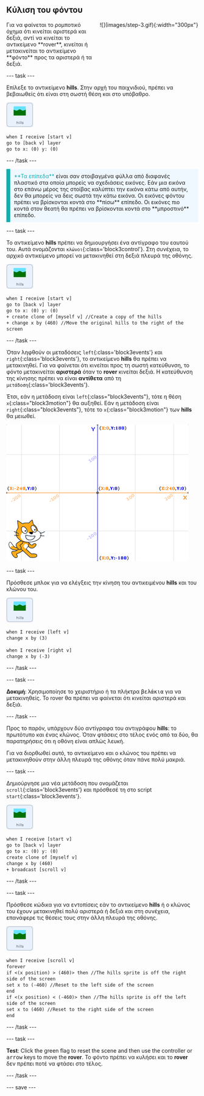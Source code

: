 ## Κύλιση του φόντου

<div style="display: flex; flex-wrap: wrap">
<div style="flex-basis: 200px; flex-grow: 1; margin-right: 15px;">
Για να φαίνεται το ρομποτικό όχημα ότι κινείται αριστερά και δεξιά, αντί να κινείται το αντικείμενο **rover**, κινείται ή μετακινείται το αντικείμενο **φόντο** προς τα αριστερά ή τα δεξιά.
</div>
<div>
![](images/step-3.gif){:width="300px"}
</div>
</div>

--- task ---

Επίλεξε το αντικείμενο **hills**. Στην αρχή του παιχνιδιού, πρέπει να βεβαιωθείς ότι είναι στη σωστή θέση και στο υπόβαθρο.

![Το αντικείμενο hills.](images/hills-sprite.png)

```blocks3
when I receive [start v]
go to [back v] layer
go to x: (0) y: (0)
```

--- /task ---

<p style="border-left: solid; border-width:10px; border-color: #0faeb0; background-color: aliceblue; padding: 10px;">
<span style="color: #0faeb0">**Τα επίπεδα**</span> είναι σαν στοιβαγμένα φύλλα από διαφανές πλαστικό στα οποία μπορείς να σχεδιάσεις εικόνες. Εάν μια εικόνα στο επάνω μέρος της στοίβας καλύπτει την εικόνα κάτω από αυτήν, δεν θα μπορείς να δεις σωστά την κάτω εικόνα. Οι εικόνες φόντου πρέπει να βρίσκονται κοντά στο **πίσω** επίπεδο. Οι εικόνες πιο κοντά στον θεατή θα πρέπει να βρίσκονται κοντά στο **μπροστινό** επίπεδο.
</p>

--- task ---

Το αντικείμενο **hills** πρέπει να δημιουργήσει ένα αντίγραφο του εαυτού του. Αυτά ονομάζονται `κλώνοι`{:class='block3control'}. Στη συνέχεια, το αρχικό αντικείμενο μπορεί να μετακινηθεί στη δεξιά πλευρά της οθόνης.

![Το αντικείμενο hills.](images/hills-sprite.png)

```blocks3
when I receive [start v]
go to [back v] layer
go to x: (0) y: (0)
+ create clone of [myself v] //Create a copy of the hills
+ change x by (460) //Move the original hills to the right of the screen
```

--- /task ---

Όταν ληφθούν οι μεταδόσεις `left`{:class='block3events'} και `right`{:class='block3events'}, το αντικείμενο **hills** θα πρέπει να μετακινηθεί. Για να φαίνεται ότι κινείται προς τη σωστή κατεύθυνση, το φόντο μετακινείται **αριστερά** όταν το **rover** κινείται δεξιά. Η κατεύθυνση της κίνησης πρέπει να είναι **αντίθετα** από τη `μετάδοση`{:class='block3events'}.

Έτσι, εάν η μετάδοση είναι `left`{:class="block3events"}, τότε η θέση `x`{:class="block3motion"} θα αυξηθεί. Εάν η μετάδοση είναι `right`{:class="block3events"}, τότε το `x`{:class="block3motion"} των **hills** θα μειωθεί.

![Η σκηνή Scratch εμφανίζεται με ένα αντικείμενο στην κάτω δεξιά γωνία και ένα σύστημα συντεταγμένων xy που εμφανίζεται ως υπόβαθρο.](images/scratch-grid.png)

--- task ---

Πρόσθεσε μπλοκ για να ελέγξεις την κίνηση του αντικειμένου **hills** και του κλώνου του.

![Το αντικείμενο hills.](images/hills-sprite.png)

```blocks3
when I receive [left v]
change x by (3)

when I receive [right v]
change x by (-3)
```

--- /task ---

--- task ---

**Δοκιμή**: Χρησιμοποίησε το χειριστήριο ή τα πλήκτρα <kbd>βελάκια</kbd> για να μετακινηθείς. Το rover θα πρέπει να φαίνεται ότι κινείται αριστερά και δεξιά.

--- /task ---

Προς το παρόν, υπάρχουν δύο αντίγραφα του αντιγράφου **hills**: το πρωτότυπο και ένας κλώνος. Όταν φτάσεις στο τέλος ενός από τα δύο, θα παρατηρήσεις ότι η οθόνη είναι απλώς λευκή.

Για να διορθωθεί αυτό, το αντικείμενο και ο κλώνος του πρέπει να μετακινηθούν στην άλλη πλευρά της οθόνης όταν πάνε πολύ μακριά.

--- task ---

Δημιούργησε μια νέα μετάδοση που ονομάζεται `scroll`{:class='block3events'} και πρόσθεσέ τη στο script `start`{:class='block3events'}.

![Το αντικείμενο hills.](images/hills-sprite.png)

```blocks3
when I receive [start v]
go to [back v] layer
go to x: (0) y: (0)
create clone of [myself v]
change x by (460) 
+ broadcast [scroll v]
```

--- /task ---

--- task ---

Πρόσθεσε κώδικα για να εντοπίσεις εάν το αντικείμενο **hills** ή ο κλώνος του έχουν μετακινηθεί πολύ αριστερά ή δεξιά και στη συνέχεια, επανάφερε τις θέσεις τους στην άλλη πλευρά της οθόνης.

![Το αντικείμενο hills.](images/hills-sprite.png)

```blocks3
when I receive [scroll v]
forever
if <(x position) > (460)> then //The hills sprite is off the right side of the screen
set x to (-460) //Reset to the left side of the screen
end
if <(x position) < (-460)> then //The hills sprite is off the left side of the screen
set x to (460) //Reset to the right side of the screen
end
```

--- /task ---

--- task ---

**Test**: Click the green flag to reset the scene and then use the controller or <kbd>arrow</kbd> keys to move the **rover**. Το φόντο πρέπει να κυλήσει και το **rover** δεν πρέπει ποτέ να φτάσει στο τέλος.

--- /task ---

--- save ---
